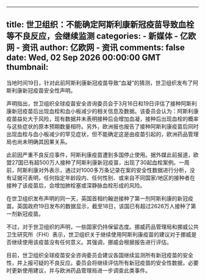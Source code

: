 
---
title: 世卫组织：不能确定阿斯利康新冠疫苗导致血栓等不良反应，会继续监测
categories: 
    - 新媒体
    - 亿欧网 - 资讯
author: 亿欧网 - 资讯
comments: false
date: Wed, 02 Sep 2026 00:00:00 GMT
thumbnail: 
---

<div>   
<p>当地时间19日，针对此前阿斯利康新冠疫苗导致“血凝”的猜测，世卫组织发布了阿斯利康新冠疫苗安全性声明。</p><p>声明指出，世卫组织全球疫苗安全咨询委员会于3月16日和19日评估了接种阿斯利康新冠疫苗后出现血栓和血小板减少的相关信息及数据。该委员会认为：阿斯利康疫苗益处大于风险，现有数据并未表明接种后会增加血凝，接种后出现血栓的概率与这些症状的原本预期数量相符。另外，欧洲报也报告了接种阿斯利康疫苗后同时出现血栓与血小板减少的罕见症状，但不能确定这是由疫苗引起的，欧洲药品管理局也尚未明确其因果关系。 </p><p>此前因严重不良反应事件，阿斯利康疫苗遭到多国停止使用。据外媒此前报道，欧盟27国已有超500万人接种了阿斯利康新冠疫苗，出现了30起血栓案例。一周前，阿斯利康对外表示，通过对1000多万条记录在案的安全性数据进行分析，没有证据可表明，任何指定年龄段内、任何性别、或来自不同国家/地区的接种者在接种了该疫苗后，会增加肺栓塞或深静脉血栓形成的风险。</p><p>在世卫组织发布声明的同一天，英国首相约翰逊接种了第一剂阿斯利康的新冠疫苗。英国政府19日发布的数据显示，截至18日，该国已有超过2626万人接种了第一剂新冠疫苗。</p><p>不过，对于世卫组织的声明，一些国家仍持保留态度。挪威药品管理局和挪威公共卫生研究所（FHI）表示，世卫组织关于继续使用阿斯利康疫苗的建议对于挪威是否继续使用该疫苗没有任何意义。其强调，挪威会根据报告进行评估。</p><p>目前，世卫组织全球疫苗安全咨询委员会建议各国继续监测所有新冠疫苗的安全性，并上报可疑的不良反应。委员会将继续评估所有新冠疫苗的安全性数据，必要时更新使用建议，并与欧洲药品管理局进一步调查此类事件。</p>  
</div>
            